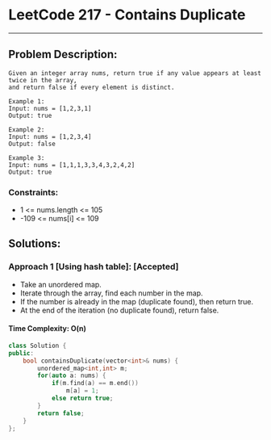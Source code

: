 # LeetCode 217 - Contains Duplicate
***
## Problem Description:
    Given an integer array nums, return true if any value appears at least twice in the array,
    and return false if every element is distinct.

    Example 1:
    Input: nums = [1,2,3,1]
    Output: true
    
    Example 2:
    Input: nums = [1,2,3,4]
    Output: false
    
    Example 3:
    Input: nums = [1,1,1,3,3,4,3,2,4,2]
    Output: true

### Constraints: 
 * 1 <= nums.length <= 105
 * -109 <= nums[i] <= 109

## Solutions: 

### Approach 1 [Using hash table]: [Accepted]
 * Take an unordered map.
 * Iterate through the array, find each number in the map.
 * If the number is already in the map (duplicate found), then return true.
 * At the end of the iteration (no duplicate found), return false.

#### Time Complexity: O(n)

``` cpp
class Solution {
public:
    bool containsDuplicate(vector<int>& nums) {
        unordered_map<int,int> m;
        for(auto a: nums) {
            if(m.find(a) == m.end())
                m[a] = 1;
            else return true;
        }
        return false;
    }
};
```
